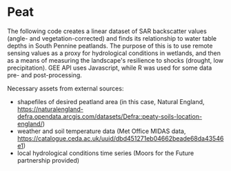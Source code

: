 # Peat

The following code creates a linear dataset of SAR backscatter values (angle- and vegetation-corrected) and finds its relationship to water table depths in South Pennine peatlands.
The purpose of this is to use remote sensing values as a proxy for hydrological conditions in wetlands, and then as a means of measuring the landscape's resilience to shocks (drought, low precipitation).
GEE API uses Javascript, while R was used for some data pre- and post-processing.

Necessary assets from external sources:
- shapefiles of desired peatland area (in this case, Natural England, https://naturalengland-defra.opendata.arcgis.com/datasets/Defra::peaty-soils-location-england/)
- weather and soil temperature data (Met Office MIDAS data, https://catalogue.ceda.ac.uk/uuid/dbd451271eb04662beade68da43546e1)
- local hydrological conditions time series (Moors for the Future partnership provided)
